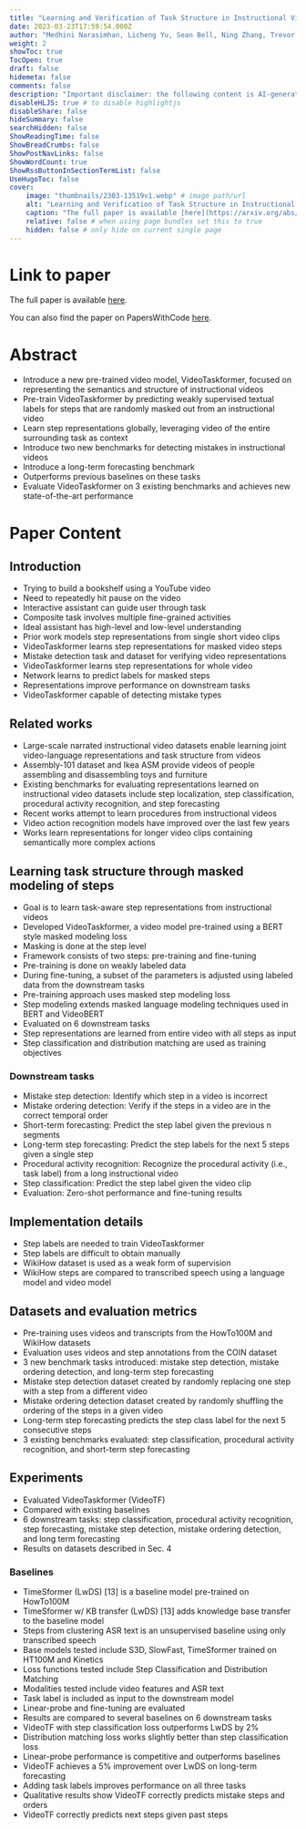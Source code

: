 ```yaml
---
title: "Learning and Verification of Task Structure in Instructional Videos"
date: 2023-03-23T17:59:54.000Z
author: "Medhini Narasimhan, Licheng Yu, Sean Bell, Ning Zhang, Trevor Darrell"
weight: 2
showToc: true
TocOpen: true
draft: false
hidemeta: false
comments: false
description: "Important disclaimer: the following content is AI-generated, please make sure to fact check the presented information by reading the full paper."
disableHLJS: true # to disable highlightjs
disableShare: false
hideSummary: false
searchHidden: false
ShowReadingTime: false
ShowBreadCrumbs: false
ShowPostNavLinks: false
ShowWordCount: true
ShowRssButtonInSectionTermList: false
UseHugoToc: false
cover:
    image: "thumbnails/2303-13519v1.webp" # image path/url
    alt: "Learning and Verification of Task Structure in Instructional Videos" # alt text
    caption: "The full paper is available [here](https://arxiv.org/abs/2303.13519)." # display caption under cover
    relative: false # when using page bundles set this to true
    hidden: false # only hide on current single page
---
```


# Link to paper
The full paper is available [here](https://arxiv.org/abs/2303.13519).

You can also find the paper on PapersWithCode [here](https://paperswithcode.com/paper/learning-and-verification-of-task-structure).

# Abstract
- Introduce a new pre-trained video model, VideoTaskformer, focused on representing the semantics and structure of instructional videos
- Pre-train VideoTaskformer by predicting weakly supervised textual labels for steps that are randomly masked out from an instructional video
- Learn step representations globally, leveraging video of the entire surrounding task as context
- Introduce two new benchmarks for detecting mistakes in instructional videos
- Introduce a long-term forecasting benchmark
- Outperforms previous baselines on these tasks
- Evaluate VideoTaskformer on 3 existing benchmarks and achieves new state-of-the-art performance

# Paper Content

## Introduction
- Trying to build a bookshelf using a YouTube video
- Need to repeatedly hit pause on the video
- Interactive assistant can guide user through task
- Composite task involves multiple fine-grained activities
- Ideal assistant has high-level and low-level understanding
- Prior work models step representations from single short video clips
- VideoTaskformer learns step representations for masked video steps
- Mistake detection task and dataset for verifying video representations
- VideoTaskformer learns step representations for whole video
- Network learns to predict labels for masked steps
- Representations improve performance on downstream tasks
- VideoTaskformer capable of detecting mistake types

## Related works
- Large-scale narrated instructional video datasets enable learning joint video-language representations and task structure from videos
- Assembly-101 dataset and Ikea ASM provide videos of people assembling and disassembling toys and furniture
- Existing benchmarks for evaluating representations learned on instructional video datasets include step localization, step classification, procedural activity recognition, and step forecasting
- Recent works attempt to learn procedures from instructional videos
- Video action recognition models have improved over the last few years
- Works learn representations for longer video clips containing semantically more complex actions

## Learning task structure through masked modeling of steps
- Goal is to learn task-aware step representations from instructional videos
- Developed VideoTaskformer, a video model pre-trained using a BERT style masked modeling loss
- Masking is done at the step level
- Framework consists of two steps: pre-training and fine-tuning
- Pre-training is done on weakly labeled data
- During fine-tuning, a subset of the parameters is adjusted using labeled data from the downstream tasks
- Pre-training approach uses masked step modeling loss
- Step modeling extends masked language modeling techniques used in BERT and VideoBERT
- Evaluated on 6 downstream tasks
- Step representations are learned from entire video with all steps as input
- Step classification and distribution matching are used as training objectives

### Downstream tasks
- Mistake step detection: Identify which step in a video is incorrect
- Mistake ordering detection: Verify if the steps in a video are in the correct temporal order
- Short-term forecasting: Predict the step label given the previous n segments
- Long-term step forecasting: Predict the step labels for the next 5 steps given a single step
- Procedural activity recognition: Recognize the procedural activity (i.e., task label) from a long instructional video
- Step classification: Predict the step label given the video clip
- Evaluation: Zero-shot performance and fine-tuning results

## Implementation details
- Step labels are needed to train VideoTaskformer
- Step labels are difficult to obtain manually
- WikiHow dataset is used as a weak form of supervision
- WikiHow steps are compared to transcribed speech using a language model and video model

## Datasets and evaluation metrics
- Pre-training uses videos and transcripts from the HowTo100M and WikiHow datasets
- Evaluation uses videos and step annotations from the COIN dataset
- 3 new benchmark tasks introduced: mistake step detection, mistake ordering detection, and long-term step forecasting
- Mistake step detection dataset created by randomly replacing one step with a step from a different video
- Mistake ordering detection dataset created by randomly shuffling the ordering of the steps in a given video
- Long-term step forecasting predicts the step class label for the next 5 consecutive steps
- 3 existing benchmarks evaluated: step classification, procedural activity recognition, and short-term step forecasting

## Experiments
- Evaluated VideoTaskformer (VideoTF)
- Compared with existing baselines
- 6 downstream tasks: step classification, procedural activity recognition, step forecasting, mistake step detection, mistake ordering detection, and long term forecasting
- Results on datasets described in Sec. 4

### Baselines
- TimeSformer (LwDS) [13] is a baseline model pre-trained on HowTo100M
- TimeSformer w/ KB transfer (LwDS) [13] adds knowledge base transfer to the baseline model
- Steps from clustering ASR text is an unsupervised baseline using only transcribed speech
- Base models tested include S3D, SlowFast, TimeSformer trained on HT100M and Kinetics
- Loss functions tested include Step Classification and Distribution Matching
- Modalities tested include video features and ASR text
- Task label is included as input to the downstream model
- Linear-probe and fine-tuning are evaluated
- Results are compared to several baselines on 6 downstream tasks
- VideoTF with step classification loss outperforms LwDS by 2%
- Distribution matching loss works slightly better than step classification loss
- Linear-probe performance is competitive and outperforms baselines
- VideoTF achieves a 5% improvement over LwDS on long-term forecasting
- Adding task labels improves performance on all three tasks
- Qualitative results show VideoTF correctly predicts mistake steps and orders
- VideoTF correctly predicts next steps given past steps
